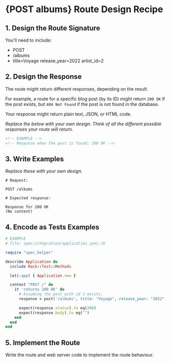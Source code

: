# {POST albums} Route Design Recipe

## 1. Design the Route Signature

You'll need to include:
  * POST
  * /albums
  * title=Voyage
    release_year=2022
    artist_id=2

## 2. Design the Response

The route might return different responses, depending on the result.

For example, a route for a specific blog post (by its ID) might return `200 OK` if the post exists, but `404 Not Found` if the post is not found in the database.

Your response might return plain text, JSON, or HTML code. 

_Replace the below with your own design. Think of all the different possible responses your route will return._

```html
<!-- EXAMPLE -->
<!-- Response when the post is found: 200 OK -->
```

## 3. Write Examples

_Replace these with your own design._

```
# Request:

POST /albums

# Expected response:

Response for 200 OK
(No content)
```


## 4. Encode as Tests Examples

```ruby
# EXAMPLE
# file: spec/integration/application_spec.rb

require "spec_helper"

describe Application do
  include Rack::Test::Methods

  let(:app) { Application.new }

  context "POST /" do
    it 'returns 200 OK' do
      # Assuming the post with id 1 exists.
      response = post('/albums', title: "Voyage", release_year: "2022", artist_id: "2")

      expect(response.status).to eq(200)
      expect(response.body).to eq("")
    end
  end
end
```

## 5. Implement the Route

Write the route and web server code to implement the route behaviour.

<!-- BEGIN GENERATED SECTION DO NOT EDIT -->

